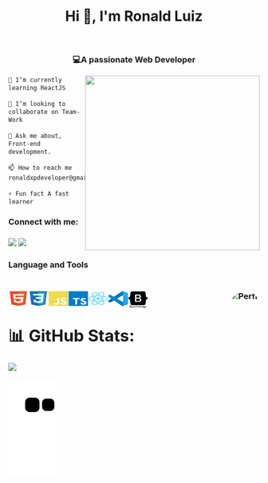 <h1 align="center">Hi 👋, I'm Ronald Luiz</h1>
<br>

<h3 align="center">💻A passionate Web Developer</h3>

 <img style="width: 350px; height: 350px; max-width: 100%;" src="https://camo.githubusercontent.com/ff9f2b8153310bc8f71d351292657ac51216a098179b4b162203c25c5629b278/68747470733a2f2f6c68332e676f6f676c6575736572636f6e74656e742e636f6d2f4643544a56327534455471746b76466e30493166593138345562647057687170417979563677373733326f6f6b68466e6241465f674261574d4e66417732387a5f476856655a6d514959376a625575446c46456a575776366c644c65374676724a67343d77373530" data-canonical-src="https://lh3.googleusercontent.com/FCTJV2u4ETqtkvFn0I1fY184UbdpWhqpAyyV6w7732ookhFnbAF_gBaWMNfAw28z_GhVeZmQIY7jbUuDlFEjWWv6ldLe7FvrJg4=w750" align="right">

    🌱 I’m currently learning ReactJS

    👯 I’m looking to collaborate on Team-Work

    💬 Ask me about, Front-end development.

    📫 How to reach me ronaldxpdeveloper@gmail.com

    ⚡ Fun fact A fast learner
    

<h3 align="left">Connect with me:<h3>
<div>
  <a href = "mailto:ronaldxpdeveloper@gmail.com"><img src="https://img.shields.io/badge/-Gmail-%23333?style=for-the-badge&logo=gmail&logoColor=white" target="_blank"></a>
  <a href="https://www.linkedin.com/in/ronald-luiz-9ab672200" target="_blank"><img src="https://img.shields.io/badge/-LinkedIn-%230077B5?style=for-the-badge&logo=linkedin&logoColor=white" target="_blank"></a> </div>

  <h3 align="left">Language and Tools<h3>
<div style="display: inline_block"><br>
  <img align="left" alt="Ronald-HTML" height="30" width="40" src="https://raw.githubusercontent.com/devicons/devicon/master/icons/html5/html5-original.svg">
  <img align="left" alt="Ronald-CSS" height="30" width="40" src="https://raw.githubusercontent.com/devicons/devicon/master/icons/css3/css3-original.svg">
  <img align="left" alt="Ronald-Js" height="30" width="40" src="https://raw.githubusercontent.com/devicons/devicon/master/icons/javascript/javascript-plain.svg">
  <img align="left" alt="Ronald-Ts" height="30" width="40" src="https://raw.githubusercontent.com/devicons/devicon/master/icons/typescript/typescript-plain.svg">
  <img align="left" alt="Ronald-React" height="30" width="40" src="https://raw.githubusercontent.com/devicons/devicon/master/icons/react/react-original.svg">
  <img align="left" alt="Ronald-React" height="30" width="40" src="https://raw.githubusercontent.com/github/explore/80688e429a7d4ef2fca1e82350fe8e3517d3494d/topics/visual-studio-code/visual-studio-code.png">
  <img align="left" alt="Ronald-React" height="35" width="40" src="https://raw.githubusercontent.com/devicons/devicon/master/icons/bootstrap/bootstrap-plain-wordmark.svg">
  
  <img align="right" alt="Perfil" height="150" style="border-radius:50px;" src="https://github.com/Ronald-Luiz/Ronald-Luiz/assets/56053290/41cdb8c9-b4ea-43f1-82b5-f91c465a4707">
</div>
<br>

  <!--   <img align="center" alt="Rafa-Python" height="30" width="40" src="https://raw.githubusercontent.com/devicons/devicon/master/icons/python/python-original.svg"> -->
 
<div>
  <h1 align="left">📊 GitHub Stats:</h1>
  <a href="https://github.com/Ronald-Luiz">
  <img height="180em" src="https://github-readme-stats.vercel.app/api?username=ronald-luiz&theme=nightowl&show_icons=true"/>
   
<!--   <img height="180em" src="https://github-readme-stats.vercel.app/api?username=Ronald-Luiz&show_icons=true&theme=dark&include_all_commits=true&count_private=true"/>
  <img height="180em" src="https://github-readme-stats.vercel.app/api/top-langs/?username=Ronald-Luiz&layout=compact&langs_count=7&theme=dark"/> -->
</div>


  
![Snake animation](https://github.com/Ronald-Luiz/Ronald-Luiz/blob/output/github-contribution-grid-snake.svg)  
 

